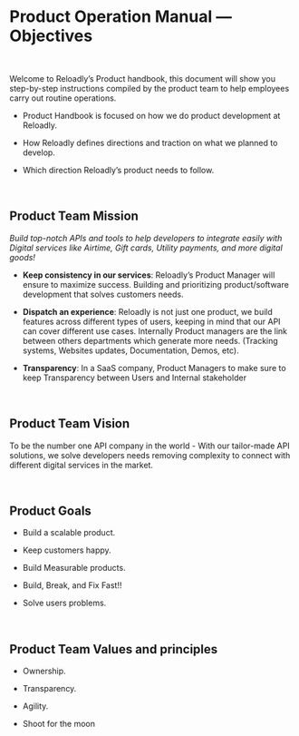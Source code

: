 # Product Operation Manual — Objectives
<br/>

Welcome to Reloadly’s Product handbook, this document will show you step-by-step instructions compiled by the product team to help employees carry out routine operations. 

- Product Handbook is focused on how we do product development at Reloadly. 

- How Reloadly defines directions and traction on what we planned to develop.

- Which direction Reloadly’s product needs to follow.

<br/>

## Product Team Mission

*Build top-notch APIs and tools to help developers to integrate easily with Digital services like Airtime, Gift cards, Utility payments, and more digital goods!*

- **Keep consistency in our services**: Reloadly’s Product Manager will ensure to maximize success. Building and prioritizing product/software development that solves customers needs. 

- **Dispatch an experience**: Reloadly is not just one product, we build features across different types of users, keeping in mind that our API can cover different use cases. Internally Product managers are the link between others departments which generate more needs. (Tracking systems, Websites updates, Documentation, Demos, etc). 

- **Transparency**:  In a SaaS company, Product Managers to make sure to keep Transparency between Users and Internal stakeholder 

<br/>

## Product Team Vision

To be the number one API company in the world - With our tailor-made API solutions, we solve developers needs removing complexity to connect with different digital services in the market. 

<br/>

## Product Goals

- Build a scalable product.

- Keep customers happy.

- Build Measurable products.

- Build, Break, and Fix Fast!! 

- Solve users problems. 

<br/>

## Product Team Values and principles

- Ownership.

- Transparency.

- Agility.

- Shoot for the moon